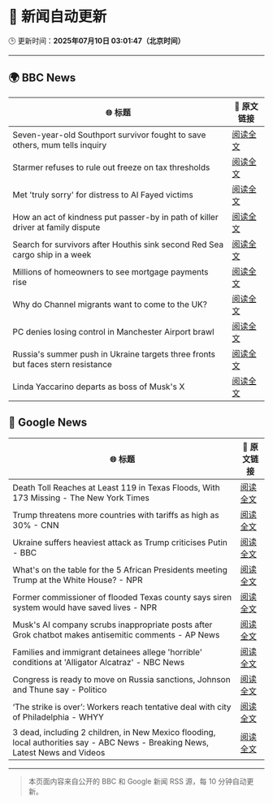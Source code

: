 # 🧠 新闻自动更新

🕒 更新时间：**2025年07月10日 03:01:47（北京时间）**

---

## 🌍 BBC News

| 🌐 标题 | 🔗 原文链接 |
|--------|-------------|
| Seven-year-old Southport survivor fought to save others, mum tells inquiry | [阅读全文](https://www.bbc.com/news/articles/ce83r3jjzjeo) |
| Starmer refuses to rule out freeze on tax thresholds | [阅读全文](https://www.bbc.com/news/articles/cvg1p1pwxn6o) |
| Met 'truly sorry' for distress to Al Fayed victims | [阅读全文](https://www.bbc.com/news/articles/c2k19z5z98lo) |
| How an act of kindness put passer-by in path of killer driver at family dispute | [阅读全文](https://www.bbc.com/news/articles/cxr2dqvg4gpo) |
| Search for survivors after Houthis sink second Red Sea cargo ship in a week | [阅读全文](https://www.bbc.com/news/articles/c3071vp2d8yo) |
| Millions of homeowners to see mortgage payments rise | [阅读全文](https://www.bbc.com/news/articles/cj0mny9pm2do) |
| Why do Channel migrants want to come to the UK? | [阅读全文](https://www.bbc.com/news/articles/cy9xyn30yj0o) |
| PC denies losing control in Manchester Airport brawl | [阅读全文](https://www.bbc.com/news/articles/ckg3vzxyyw9o) |
| Russia's summer push in Ukraine targets three fronts but faces stern resistance | [阅读全文](https://www.bbc.com/news/articles/c70rl6lk2yxo) |
| Linda Yaccarino departs as boss of Musk's X | [阅读全文](https://www.bbc.com/news/articles/cx2gy3j9xq6o) |

## 📰 Google News

| 🌐 标题 | 🔗 原文链接 |
|--------|-------------|
| Death Toll Reaches at Least 119 in Texas Floods, With 173 Missing - The New York Times | [阅读全文](https://news.google.com/rss/articles/CBMiekFVX3lxTE1OM05jRVBHcnF1MGdMS3lWZE5WcThpc1RPQ055Wk1UWXpXYkJwZ0xmQVI1Z25FS1hxSEJsR3pGM003ZDE5LTlQR1RFOHVHdV9qRGVWODNKbDd0ME1wczFWWTJDU1ZqcUNJU0ltVExJajE3NlRtT0NoYTZB?oc=5) |
| Trump threatens more countries with tariffs as high as 30% - CNN | [阅读全文](https://news.google.com/rss/articles/CBMia0FVX3lxTFBnUlFCelRIRWZsTkhYWjVDRmtyaFpmN2FzdXh6amFJbUo1d3dHZkVBQkZpWHBoOGJMYVE3SW5SOVBNcGxXMjFXYnFqUXJHa0pfRmpJN3VoazhjZkxFV0psWDU0RUliVS1NV1Yw0gFwQVVfeXFMT0g5ZW1IZFhTaVBrS0E5b2NIU3pxN3FVbGtzclpnUlhxYVcyelQxY0wtc19UaGNhb2g1WTJPeklMTjg2SDF5V1FDcEl6clVrTkZubXFENjJJVW80MnIyMGNicC0xUzZDdWZUWF9kT0xxMA?oc=5) |
| Ukraine suffers heaviest attack as Trump criticises Putin - BBC | [阅读全文](https://news.google.com/rss/articles/CBMiWkFVX3lxTE5SZUJOTkhiNFVuZ1FXNUExeG02ZTVoT1lUa2FQOFNBTXYwX3hubkUyTVJzanpMZUV0Nm5yWUI5VmtMekNTSGJSV255ZThvaUNGdkFQWlNVX3VJd9IBX0FVX3lxTFBTc0FUM20wQUFpM2dYajJpVnVIenhpaDZTNDBSY0d4WEdqTTE0WWR1N2VWNGF3UFdzNktUMTFHamkySUw2SnZEeFA5MlZRVk5BLV9RSXBucjRUV29BWkQw?oc=5) |
| What's on the table for the 5 African Presidents meeting Trump at the White House? - NPR | [阅读全文](https://news.google.com/rss/articles/CBMinAFBVV95cUxQTWFuMG5Qd3pHZklsb2lrbWl3NHRfLWpUeXlXa1BEMi01YUg1ZmhQekhreGFnZ3BSdzNJQVQxZDNzTjMzbmVpSlYxUXNzQS1EX08wNEw3ZEVlUHY1TmE0eTFHb3hpWnRIUWdYLUsyM01qS3lJREJtbHd2VkpWNjJ1TWhmQmJ0dGVuOWlkemQ1QkpYYXhhbmRfb2w4V3E?oc=5) |
| Former commissioner of flooded Texas county says siren system would have saved lives - NPR | [阅读全文](https://news.google.com/rss/articles/CBMiiwFBVV95cUxPVXhYM255RGs1eXdKX3RjQWpscTRIVkNhcWg5MzBBeENwbUxOWThJMDVDcGktXzZkemZ4bjgxLVFIUkRyWVJYNk5OUlJyWkNHenhidmtSTFNHTkk1b3phTEx4RTI1WkJJRG16SDN3UHZsZVpKQUZaaHFVdGhFVnAwLW52MEw1TVVObmJ3?oc=5) |
| Musk's AI company scrubs inappropriate posts after Grok chatbot makes antisemitic comments - AP News | [阅读全文](https://news.google.com/rss/articles/CBMijgFBVV95cUxQeHVJSUZjUjhhMWl1d3FVdnFhQTd5d3F3OXNud2ZmMnVkd0YwaUw3YndIWjZYd1dXOUp5SXJWdDJCQ1Rua1hFcUZ4YllBYi1GZGRqTzd5MHhyV0ZsQjdQYkFtMVJDTjFhSnZsZmtPQTU4cmZPb25ZcC1pR2FHOC05bHdQY3dzWG52RWtBeTJ3?oc=5) |
| Families and immigrant detainees allege 'horrible' conditions at 'Alligator Alcatraz' - NBC News | [阅读全文](https://news.google.com/rss/articles/CBMiuAFBVV95cUxQRnNzNnZFWkhhckxqbmpRWEdwV1lzcTkzbnM4d1dnVU5IWXNMUjdnTEFtNElybHRlcGNweHJxYnVBelZiRzdnV3hXNHRNdkt4b0V6M1R2Y0RnaTN5b0g2OFZ0TTdVejZfbEVibHBjLWh0UU0tazlUZnJ4d3Z4RmtQLS16ZTZvblpUWFZWTlAxMFpyWXN2MmFpUF9NdkQzYnRKMDN1Zm50MlJhV05MOTItZlJZQWJIZmwy0gFWQVVfeXFMTWd3YWY0VFROQk1FOV9wRU1pZ0RadGc4QVhvdDVUZTF6bk4tMk5fWWswdldaU3ZhVG9JSFczdXFjZnBIeTlkX3pObVlJOG1xa2t4ZS1oNEE?oc=5) |
| Congress is ready to move on Russia sanctions, Johnson and Thune say - Politico | [阅读全文](https://news.google.com/rss/articles/CBMiqAFBVV95cUxNU2NDdkFDRFc1QkpYVDg1T3RERUtFNk82cU95enIwMFpmM2w1RUNkdElXSmdkWG1vaGthNEx4RjBvdUQyY0RudWE3Z3N0bTdiUU9iV0NaeElaVmFUalVkRmRVRUwtV1JoTEk4SUZmRUpmMVZxeGlwOWF1QnVLT2ZET1hFUDVNZ0Vpc1ktYkxENVJROTRKR2NoMzhDcllRR1M4MkFqck9iRGw?oc=5) |
| ‘The strike is over’: Workers reach tentative deal with city of Philadelphia - WHYY | [阅读全文](https://news.google.com/rss/articles/CBMif0FVX3lxTE51OW5JQTNXd1luTDQtSUJsMEZGdWhjWUFucjdSenlOSmh3ME9TYW02aUx2MjlXSy1wOXZOdVc5RXZaS1N5YldJT1NFeV9razFxbU1BeEQtR1BxcjBEdTdKXzB0QlhvME9MOTdOdVRYcDJ0eTBaaV9IM1MwTmYwY00?oc=5) |
| 3 dead, including 2 children, in New Mexico flooding, local authorities say - ABC News - Breaking News, Latest News and Videos | [阅读全文](https://news.google.com/rss/articles/CBMiiwFBVV95cUxNODVOaU1HWEN6YkkxX3hLSDNlTU9UZktsdUJOWDVyT245a3Y4Q21NUy1USUE5OHNMQjdtX0JvUDBfNE1EU2VfUnhRYlZ2SUtWOVhhcFdJZGhSazl3eU8xa2xSaHBxakxWek1vdVBTTnZwOThvS0trMWZyTkdzdldnUHVQX2ZZOFlGbHZJ0gGQAUFVX3lxTE1zV3B1TDE5RDNZSVMxMEptZTNEVkpyRGE1VmJJbFlKS0tVenVhRVBMRVhwNnJ2WjhEWHJhUWFlQlRST2IzS2Z4dk5XSHM3WVY4QXhmeS1weW1UWVlXcmJVS2ZaWXplWHJvT1hJZ1RmSmxmWlNDazZaamJKb3FnUHZKZUw5TmE4NlhRNWh1NEtyeA?oc=5) |

---
> 本页面内容来自公开的 BBC 和 Google 新闻 RSS 源，每 10 分钟自动更新。